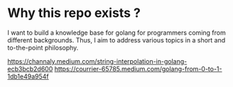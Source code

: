 # Why this repo exists ?

I want to build a knowledge base for golang for programmers coming from different
backgrounds. Thus, I aim to address various topics in a short and to-the-point 
philosophy.

https://channaly.medium.com/string-interpolation-in-golang-ecb3bcb2d600
https://courrier-65785.medium.com/golang-from-0-to-1-1db1e49a954f

